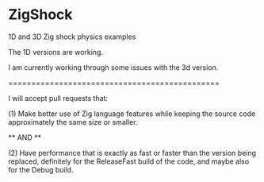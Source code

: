 # ZigShock
1D and 3D Zig shock physics examples

The 1D versions are working.

I am currently working through some issues with the 3d version.

==============================================

I will accept pull requests that:

(1) Make better use of Zig language features while keeping the source code approximately the same size or smaller.

** AND **

(2) Have performance that is exactly as fast or faster than the version being replaced, definitely for the ReleaseFast build of the code, and maybe also for the Debug build.


